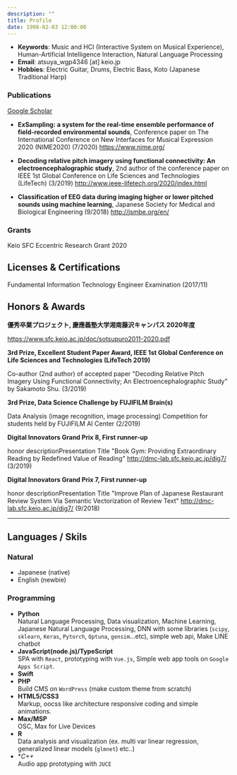 ```yaml
---
description: ""
title: Profile
date: 1998-02-03 12:00:00
---
```


- **Keywords**: Music and HCI (Interactive System on Musical Experience), Human-Artificial Intelligence Interaction, Natural Language Processing
- **Email**: atsuya_wgp4346 [at] keio.jp
- **Hobbies**: Electric Guitar, Drums, Electric Bass, Koto (Japanese Traditional Harp)

### Publications

[Google Scholar](https://scholar.google.com/citations?user=wk9-xH8AAAAJ&hl=ja)

- **ExSampling: a system for the real-time ensemble performance of field-recorded environmental sounds**, Conference paper on The International Conference on New Interfaces for Musical Expression 2020 (NIME2020) (7/2020) <https://www.nime.org/>

- **Decoding relative pitch imagery using functional connectivity: An electroencephalographic study**, 2nd author of the conference paper on IEEE 1st Global Conference on Life Sciences and Technologies (LifeTech) (3/2019) <http://www.ieee-lifetech.org/2020/index.html>

- **Classification of EEG data during imaging higher or lower pitched sounds using machine learning**, Japanese Society for Medical and Biological Engineering (9/2018) <http://jsmbe.org/en/>

### Grants

Keio SFC Eccentric Research Grant 2020

## Licenses & Certifications

Fundamental Information Technology Engineer Examination (2017/11)

## Honors & Awards

**優秀卒業プロジェクト, 慶應義塾大学湘南藤沢キャンパス 2020年度**

https://www.sfc.keio.ac.jp/doc/sotsupuro2011-2020.pdf

**3rd Prize, Excellent Student Paper Award, IEEE 1st Global Conference on Life Sciences and Technologies (LifeTech 2019)**

Co-author (2nd author) of accepted paper "Decoding Relative Pitch Imagery Using Functional Connectivity; An Electroencephalographic Study" by Sakamoto Shu. (3/2019)

**3rd Prize, Data Science Challenge by FUJIFILM Brain(s)**

Data Analysis (image recognition, image processing) Competition for students held by FUJIFILM AI Center (2/2019)

**Digital Innovators Grand Prix 8, First runner-up**

honor descriptionPresentation Title "Book Gym: Providing Extraordinary Reading by Redefined Value of Reading" <http://dmc-lab.sfc.keio.ac.jp/dig7/> (3/2019)

**Digital Innovators Grand Prix 7, First runner-up**

honor descriptionPresentation Title "Improve Plan of Japanese Restaurant Review System Via Semantic Vectorization of Review Text" <http://dmc-lab.sfc.keio.ac.jp/dig7/> (9/2018)

---

## Languages / Skils

### Natural

- Japanese (native)
- English (newbie)

### Programming

- **Python**  
  Natural Language Processing, Data visualization, Machine Learning, Japanese Natural Language Processing, DNN with some libraries (`scipy`, `sklearn`, `Keras`, `Pytorch`, `Optuna`, `gensim`...etc), simple web api, Make LINE chatbot
- **JavaScript(node.js)/TypeScript**  
  SPA with `React`, prototyping with `Vue.js`, Simple web app tools on `Google Apps Script`.
- **Swift**
- **PHP**  
  Build CMS on `WordPress` (make custom theme from scratch)
- **HTML5/CSS3**  
  Markup, oocss like architecture responsive coding and simple animations.
- **Max/MSP**  
  OSC, Max for Live Devices
- **R**  
  Data analysis and visualization (ex. multi var linear regression, generalized linear models (`glmnet`) etc..)
- **C++*  
  Audio app prototyping with `JUCE`
